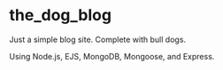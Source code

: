 # the_dog_blog
Just a simple blog site. Complete with bull dogs.

Using Node.js, EJS, MongoDB, Mongoose, and Express.
